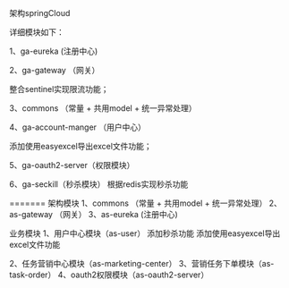  架构springCloud
 
 详细模块如下：
 
  1、ga-eureka (注册中心)
  
  2、ga-gateway （网关）
  
  整合sentinel实现限流功能；
  
  3、commons （常量 + 共用model + 统一异常处理）

  4、ga-account-manger （用户中心）
  
  添加使用easyexcel导出excel文件功能；
  
  5、ga-oauth2-server（权限模块）
  
  6、ga-seckill（秒杀模块）
     根据redis实现秒杀功能

=======
 架构模块
 1、commons （常量 + 共用model + 统一异常处理）
 2、as-gateway （网关）
 3、as-eureka (注册中心)

 业务模块
 1、用户中心模块（as-user）
    添加秒杀功能
   添加使用easyexcel导出excel文件功能
   
 2、任务营销中心模块（as-marketing-center）
 3、营销任务下单模块（as-task-order）
 4、oauth2权限模块（as-oauth2-server）